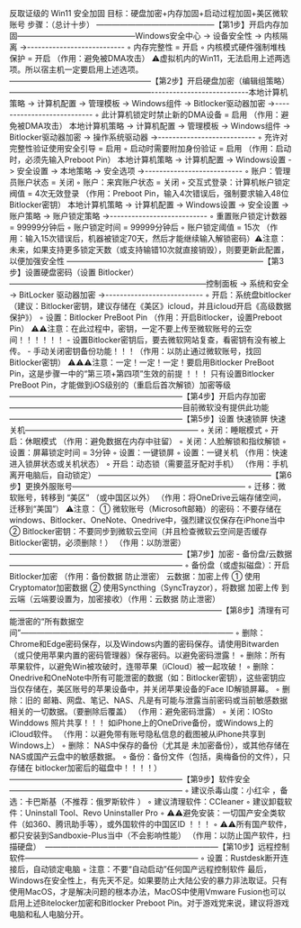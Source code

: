 反取证级的 Win11  安全加固
目标：硬盘加密+内存加固+启动过程加固+美区微软账号  步骤：（总计十步）  ———————————————【第1步】开启内存加固———————————————Windows安全中心
-\> 设备安全性 -\> 内核隔离 -\>--------------------------- ◦ 内存完整性
= 开启 ◦ 内核模式硬件强制堆栈保护 =
开启 （作用：避免被DMA攻击） ⚠️虚拟机内的Win11，无法启用上述两选项。所以宿主机一定要启用上述选项。  
——————————————————【第2步】开启硬盘加密（编辑组策略）——————————————————---------------------------本地计算机策略
-\> 计算机配置 -\> 管理模板 -\> Windows组件 -\> Bitlocker驱动器加密
-\>--------------------------- ◦ 此计算机锁定时禁止新的DMA设备 =
启用 （作用：避免被DMA攻击）  本地计算机策略 -\> 计算机配置 -\> 管理模板
-\> Windows组件 -\> Bitlocker驱动器加密 -\> 操作系统驱动器
-\>--------------------------- ◦ 充许对完整性验证使用安全引导 = 启用 ◦
启动时需要附加身份验证 = 启用 （作用：启动时，必须先输入Preboot
Pin）  本地计算机策略 -\> 计算机配置 -\> Windows设置 -\> 安全设置 -\>
本地策略 -\> 安全选项 -\>--------------------------- ◦
账户：管理员账户状态 = 关闭 ◦ 账户：来宾账户状态 = 关闭 ◦
交互式登录：计算机帐户锁定阀值 = 4次无效登录 （作用：Preboot
Pin，输入4次错误后，强制要求输入48位Bitlocker密钥）  本地计算机策略 -\>
计算机配置 -\> Windows设置 -\> 安全设置 -\> 账户策略 -\> 账户锁定策略
-\>--------------------------- ◦ 重置账户锁定计数器 = 99999分钟后 ◦
账户锁定时间 = 99999分钟后 ◦ 账户锁定阈值 =
15次 （作用：输入15次错误后，机器被锁定70天，然后才能继续输入解锁密码）⚠️注意：未来，如果支持更多锁定天数（或支持输错10次就直接销毁），则要更新此配置，以便加强安全性  —————————————————————————【第3步】设置硬盘密码（设置
Bitlocker）—————————————————————————控制面板 -\> 系统和安全 -\>
BitLocker 驱动器加密 -\>--------------------------- ◦
开启：系统盘bitlocker（建议：Bitlocker密钥，建议存储在《美区》icloud，并且icloud开启《高级数据保护》）
◦ 设置：Bitlocker PreBoot Pin （作用：开启Bitlocker，设置Preboot
Pin） ⚠️⚠️注意：在此过程中，密钥，一定不要上传至微软账号的云空间！！！！！！ -
设置Bitlocker密钥后，要去微软网站复查，看密钥有没有被上传。 -
手动关闭密钥备份功能！！！（作用：以防止通过微软账号，找回Bitlocker密钥） ⚠️⚠️⚠️注意：一定！一定！一定！要启用Bitlocker
PreBoot Pin，这是步骤一中的“第三项+第四项”生效的前提 ！！！
只有设置Bitlocker PreBoot
Pin，才能做到iOS级别的（重启后首次解锁）加密等级 ——————————————————————【第4步】开启内存加密——————————————————————目前微软没有提供此功能  ——————————————————————【第5步】设置
快速锁屏 快速关机—————————————————————— ◦ 关闭：睡眠模式 ◦
开启：休眠模式 （作用：避免数据在内存中驻留）  ◦
关闭：人脸解锁和指纹解锁 ◦ 设置：屏幕锁定时间 = 3分钟 ◦ 设置：一键锁屏 ◦
设置：一键关机 （作用：快速进入锁屏状态或关机状态）  ◦
开启：动态锁（需要蓝牙配对手机） （作用：手机离开电脑后，自动锁定）   ——————————————————————【第6步】更换外服账号——————————————————————
◦ 迁移：微软账号，转移到 “美区”
（或中国区以外） （作用：将OneDrive云端存储空间，迁移到“美国”） ⚠️注意： 
①
微软账号（Microsoft邮箱）的密码：不要存储在windows、Bitlocker、OneNote、Onedrive中，强烈建议仅保存在iPhone当中 
②
Bitlocker密钥：不要同步到微软云空间（并且检查微软云空间是否缓存Bitlocker密钥，必须删除！） （作用：以防泄密）   ——————————————————————【第7步】加密 -
备份盘/云数据—————————————————————— ◦
备份盘（或虚拟磁盘）：开启Bitlocker加密 （作用：备份数据
防止泄密） 云数据：加密上传  ① 使用Cryptomator加密数据  ②
使用Syncthing（SyncTrayzor），将数据 加密上传
到云端（云端要设置为，加密接收）（作用：云数据
防止泄密）   ———————————————————————————【第8步】清理有可能泄密的“所有数据空间”———————————————————————————
◦ 删除：Chrome和Edge密码保存，以及Windows内置的密码保存。请使用Bitwarden
（或只使用苹果内置的密码管理器）保存密码。以避免密码泄露！  ◦
删除：所有苹果软件，以避免Win被攻破时，连带苹果（iCloud）被一起攻破！  ◦
删除：Onedrive和OneNote中所有可能泄密的数据（如：Bitlocker密钥），这些密钥应当仅存储在，美区账号的苹果设备中，并关闭苹果设备的Face
ID解锁屏幕。  ◦ 删除：旧的
邮箱、网盘、笔记、NAS、凡是有可能与泄露当前密码或当前敏感数据相关的一切数据。（要删除后覆盖） （作用：避免密码泄露）
◦ 关闭：IOSto Winddows 照片共享！！！
如iPhone上的OneDrive备份，或Windows上的iCloud软件。 （作用：以避免带有账号隐私信息的截图被从iPhone共享到Windows上） 
◦  删除： NAS中保存的备份（尤其是
未加密备份），或其他存储在NAS或国产云盘中的敏感数据。 ◦
备份：备份文件（包括，奥梅备份的文件），只存储在
bitlocker加密后的磁盘中！！！！）——————————————————————【第9步】软件安全——————————————————————
◦ 建议杀毒山度：小红伞 ，备选：卡巴斯基（不推荐：俄罗斯软件 ） ◦
建议清理软件：CCleaner ◦ 建议卸载软件：Uninstall Tool、Revo Uninstaller
Pro ◦
⚠️⚠️避免安装：一切国产安全类软件（如360、腾讯助手等），或外国软件的中国区ID
！！！ ◦
⚠️⚠️所有国产软件，都只安装到Sandboxie-Plus当中（不会影响性能） （作用：以防止国产软件，扫描硬盘）  ——————————————————————【第10步】远程控制软件——————————————————————
◦ 设置：Rustdesk断开连接后，自动锁定电脑 ◦
注意：不要“自动启动”任何国产远程控制软件    最后，Windows在安全性上，有先天不足。如果要防止大陆公安的暴力非法取证。只有使用MacOS，才是解决问题的根本办法，MacOS中使用Vmware
Fusion也可以启用上述Bitelocker加密和Bitlocker Preboot
Pin。对于游戏党来说，建议将游戏电脑和私人电脑分开。

